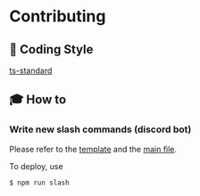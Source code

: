 # Contributing



## :art: Coding Style

[ts-standard](https://www.npmjs.com/package/ts-standard)

## :mortar_board: How to

### Write new slash commands (discord bot)

Please refer to the [template](discord/commands/test.ts) and the [main file](discord/commands/_main.ts).

To deploy, use 
```Shell 
$ npm run slash 
```



